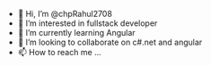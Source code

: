 - 👋 Hi, I’m @chpRahul2708
- 👀 I’m interested in fullstack developer
- 🌱 I’m currently learning Angular
- 💞️ I’m looking to collaborate on c#.net and angular
- 📫 How to reach me ...

<!---
chpRahul2708/chpRahul2708 is a ✨ special ✨ repository because its `README.md` (this file) appears on your GitHub profile.
You can click the Preview link to take a look at your changes.
--->
